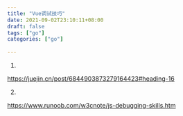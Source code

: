 ```yaml
---
title: "Vue调试技巧"
date: 2021-09-02T23:10:11+08:00
draft: false
tags: ["go"]
categories: ["go"]
 
---
```


1.

https://juejin.cn/post/6844903873279164423#heading-16

2.

https://www.runoob.com/w3cnote/js-debugging-skills.htm